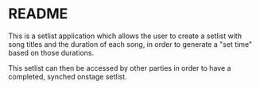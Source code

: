 # README

This is a setlist application which allows the user to create a setlist with song titles and the duration of each song, in order to generate a "set time" based on those durations.

This setlist can then be accessed by other parties in order to have a completed, synched onstage setlist.

